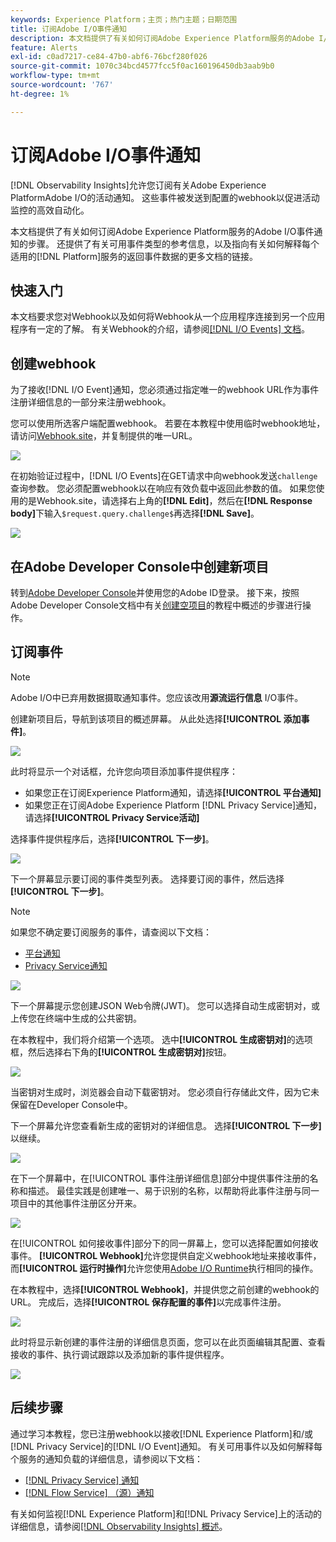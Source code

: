 ```yaml
---
keywords: Experience Platform；主页；热门主题；日期范围
title: 订阅Adobe I/O事件通知
description: 本文档提供了有关如何订阅Adobe Experience Platform服务的Adobe I/O事件通知的步骤。 还提供了有关可用事件类型的参考信息，以及指向有关如何解释每个适用的 [!DNL Platform] 服务的返回事件数据的更多文档的链接。
feature: Alerts
exl-id: c0ad7217-ce84-47b0-abf6-76bcf280f026
source-git-commit: 1070c34bcd4577fcc5f0ac160196450db3aab9b0
workflow-type: tm+mt
source-wordcount: '767'
ht-degree: 1%

---
```


# 订阅Adobe I/O事件通知

[!DNL Observability Insights]允许您订阅有关Adobe Experience PlatformAdobe I/O的活动通知。 这些事件被发送到配置的webhook以促进活动监控的高效自动化。

本文档提供了有关如何订阅Adobe Experience Platform服务的Adobe I/O事件通知的步骤。 还提供了有关可用事件类型的参考信息，以及指向有关如何解释每个适用的[!DNL Platform]服务的返回事件数据的更多文档的链接。

## 快速入门

本文档要求您对Webhook以及如何将Webhook从一个应用程序连接到另一个应用程序有一定的了解。 有关Webhook的介绍，请参阅[[!DNL I/O Events] 文档](https://www.adobe.io/apis/experienceplatform/events/docs.html#!adobedocs/adobeio-events/master/intro/webhook_docs_intro.md)。

## 创建webhook

为了接收[!DNL I/O Event]通知，您必须通过指定唯一的webhook URL作为事件注册详细信息的一部分来注册webhook。

您可以使用所选客户端配置webhook。 若要在本教程中使用临时webhook地址，请访问[Webhook.site](https://webhook.site/)，并复制提供的唯一URL。

![](../images/notifications/webhook-url.png)

在初始验证过程中，[!DNL I/O Events]在GET请求中向webhook发送`challenge`查询参数。 您必须配置webhook以在响应有效负载中返回此参数的值。 如果您使用的是Webhook.site，请选择右上角的&#x200B;**[!DNL Edit]**，然后在&#x200B;**[!DNL Response body]**&#x200B;下输入`$request.query.challenge$`再选择&#x200B;**[!DNL Save]**。

![](../images/notifications/response-challenge.png)

## 在Adobe Developer Console中创建新项目

转到[Adobe Developer Console](https://www.adobe.com/go/devs_console_ui)并使用您的Adobe ID登录。 接下来，按照Adobe Developer Console文档中有关[创建空项目](https://developer.adobe.com/developer-console/docs/guides/projects/projects-empty/)的教程中概述的步骤进行操作。

## 订阅事件

>[!NOTE]
>
>Adobe I/O中已弃用数据摄取通知事件。您应该改用&#x200B;**源流运行信息** I/O事件。

创建新项目后，导航到该项目的概述屏幕。 从此处选择&#x200B;**[!UICONTROL 添加事件]**。

![](../images/notifications/add-event-button.png)

此时将显示一个对话框，允许您向项目添加事件提供程序：

* 如果您正在订阅Experience Platform通知，请选择&#x200B;**[!UICONTROL 平台通知]**
* 如果您正在订阅Adobe Experience Platform [!DNL Privacy Service]通知，请选择&#x200B;**[!UICONTROL Privacy Service活动]**

选择事件提供程序后，选择&#x200B;**[!UICONTROL 下一步]**。

![](../images/notifications/event-provider.png)

下一个屏幕显示要订阅的事件类型列表。 选择要订阅的事件，然后选择&#x200B;**[!UICONTROL 下一步]**。

>[!NOTE]
>
>如果您不确定要订阅服务的事件，请查阅以下文档：
>
>* [平台通知](./rules.md)
>* [Privacy Service通知](../../privacy-service/privacy-events.md)

![](../images/notifications/choose-event-subscriptions.png)

下一个屏幕提示您创建JSON Web令牌(JWT)。 您可以选择自动生成密钥对，或上传您在终端中生成的公共密钥。

在本教程中，我们将介绍第一个选项。 选中&#x200B;**[!UICONTROL 生成密钥对]**&#x200B;的选项框，然后选择右下角的&#x200B;**[!UICONTROL 生成密钥对]**&#x200B;按钮。

![](../images/notifications/generate-keypair.png)

当密钥对生成时，浏览器会自动下载密钥对。 您必须自行存储此文件，因为它未保留在Developer Console中。

下一个屏幕允许您查看新生成的密钥对的详细信息。 选择&#x200B;**[!UICONTROL 下一步]**&#x200B;以继续。

![](../images/notifications/keypair-generated.png)

在下一个屏幕中，在[!UICONTROL 事件注册详细信息]部分中提供事件注册的名称和描述。 最佳实践是创建唯一、易于识别的名称，以帮助将此事件注册与同一项目中的其他事件注册区分开来。

![](../images/notifications/registration-details.png)

在[!UICONTROL 如何接收事件]部分下的同一屏幕上，您可以选择配置如何接收事件。 **[!UICONTROL Webhook]**&#x200B;允许您提供自定义webhook地址来接收事件，而&#x200B;**[!UICONTROL 运行时操作]**&#x200B;允许您使用[Adobe I/O Runtime](https://www.adobe.io/apis/experienceplatform/runtime/docs.html)执行相同的操作。

在本教程中，选择&#x200B;**[!UICONTROL Webhook]**，并提供您之前创建的webhook的URL。 完成后，选择&#x200B;**[!UICONTROL 保存配置的事件]**&#x200B;以完成事件注册。

![](../images/notifications/receive-events.png)

此时将显示新创建的事件注册的详细信息页面，您可以在此页面编辑其配置、查看接收的事件、执行调试跟踪以及添加新的事件提供程序。

![](../images/notifications/registration-complete.png)

## 后续步骤

通过学习本教程，您已注册webhook以接收[!DNL Experience Platform]和/或[!DNL Privacy Service]的[!DNL I/O Event]通知。 有关可用事件以及如何解释每个服务的通知负载的详细信息，请参阅以下文档：

* [[!DNL Privacy Service] 通知](../../privacy-service/privacy-events.md)
* [[!DNL Flow Service] （源）通知](../../sources/notifications.md)

有关如何监视[!DNL Experience Platform]和[!DNL Privacy Service]上的活动的详细信息，请参阅[[!DNL Observability Insights] 概述](../home.md)。
